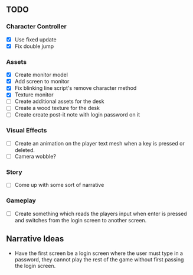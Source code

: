 ## TODO
### Character Controller
- [x] Use fixed update
- [x] Fix double jump

### Assets
- [x] Create monitor model
- [x] Add screen to monitor
- [x] Fix blinking line script's remove character method
- [x] Texture monitor
- [ ] Create additional assets for the desk
- [ ] Create a wood texture for the desk
- [ ] Create create post-it note with login password on it

### Visual Effects
- [ ] Create an animation on the player text mesh when a key is pressed or deleted.
- [ ] Camera wobble?

### Story
- [ ] Come up with some sort of narrative

### Gameplay
- [ ] Create something which reads the players input when enter is pressed and switches from the login screen to another screen.

## Narrative Ideas
- Have the first screen be a login screen where the user must type in a password, they cannot play the rest of the game without first passing the login screen.

